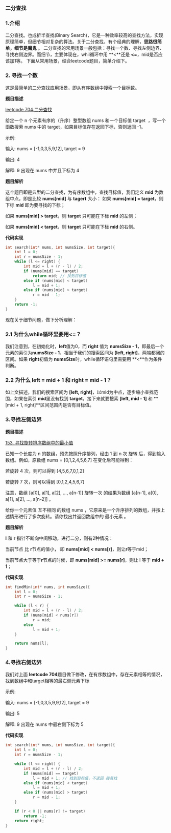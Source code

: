 ### 二分查找

### 1.介绍
二分查找。也成折半查找(Binary Search)，它是一种效率较高的查找方法，实现原理简单，但细节相对复杂的算法。关于二分查找，有个经典的理解，**思路很简单，细节是魔鬼** 。
二分查找的常用场景一般包括：寻找一个数、寻找左侧边界、寻找右侧边界。而细节，主要体现在，whil循环中用 **<**还是 **<=**，mid是否应该加1等。
下面从常用场景，结合leetcode题目，简单介绍下。

### 2. 寻找一个数
这是最简单的二分查找应用场景，即从有序数组中搜索一个目标数。

**题目描述**

[leetcode 704.二分查找](https://leetcode-cn.com/problems/binary-search/)

给定一个 n 个元素有序的（升序）整型数组 nums 和一个目标值 target  ，写一个函数搜索 nums 中的 target，如果目标值存在返回下标，否则返回 -1。

示例:

输入: nums = [-1,0,3,5,9,12], target = 9

输出: 4

解释: 9 出现在 nums 中并且下标为 4

**题目解析**

这个题目即是典型的二分查找，为有序数组中，查找目标值，我们定义 **mid** 为数组中点，即是比较 **nums[mid]** 与 **tagert** 大小：
如果 **nums[mid] = target**，则下标 **mid** 即为要寻找的下标；

如果 **nums[mid] > target**，则 **target** 只可能在下标 **mid** 的左侧；

如果 **nums[mid] < target**，则 **target** 只可能在下标 **mid** 的右侧。

**代码实现**

```cpp
int search(int* nums, int numsSize, int target){
    int l = 0;
    int r = numsSize - 1;
    while (l <= right) {
        int mid = l + (r - l) / 2;
        if (nums[mid] == target)
            return mid; // 找到目标值
        else if (nums[mid] < target)
            l = mid + 1;
        else if (nums[mid] > target)
            r = mid - 1;
    }
    return -1;
}
```

现在关于细节问题，做下分析理解：

### 2.1 为什么while循环里要用<=？
我们注意到，在初始化时，**left**值为0，而 **right** 值为 **numsSize - 1**，即最后一个元素的索引为**numsSize - 1**，相当于我们的搜索区间为 **[left, right]**，两端都闭的区间。如果 **right**初值为 **numsSize**时，while循环语句里需要用 **<**作为条件判断。

### 2.2 为什么 **left = mid + 1** 和 **right = mid - 1**？
如上文描述，我们的搜索区间为 **[left, right]**，以mid为中点，逐步缩小查找范围，如果在索引 **mid**里没有找到 **target**，接下来就要搜索 **[left, mid - 1]** 和 **[mid + 1, right]**区间范围内是否有目标值。

### 3.寻找左侧边界

**题目描述**

[153. 寻找旋转排序数组中的最小值](https://leetcode-cn.com/problems/find-minimum-in-rotated-sorted-array/)

已知一个长度为 n 的数组，预先按照升序排列，经由 1 到 n 次 旋转 后，得到输入数组。例如，原数组 nums = [0,1,2,4,5,6,7] 在变化后可能得到：

若旋转 4 次，则可以得到 [4,5,6,7,0,1,2]

若旋转 7 次，则可以得到 [0,1,2,4,5,6,7]

注意，数组 [a[0], a[1], a[2], ..., a[n-1]] 旋转一次 的结果为数组 [a[n-1], a[0], a[1], a[2], ..., a[n-2]] 。

给你一个元素值 互不相同 的数组 nums ，它原来是一个升序排列的数组，并按上述情形进行了多次旋转。请你找出并返回数组中的 最小元素 。

**题目解析**

**l** 和 **r** 指针不断向中间移动，进行二分，则有2种情况：

当前节点 比 **r**节点的值小， 即 **nums[mid] < nums[r]**，则让**r**等于mid；

当前节点大于等于**r**节点的时候，即 **nums[mid] >= nums[r]**，则让 l 等于 **mid + 1**；

**代码实现**

```cpp
int findMin(int* nums, int numsSize){
    int l = 0;
    int r = numsSize - 1;

    while (l < r) {
        int mid = l + (r - l) / 2;
        if (nums[mid] < nums[r])
            r = mid;
        else
            l = mid + 1;
    }

    return nums[l];
}
```

### 4.寻找右侧边界

我们对上面 **leetcode 704**题目做下修改，在有序数组中，存在元素相等的情况，找到数组中和target相等的最右侧元素下标

示例:

输入: nums = [-1,0,3,5,9,9,12], target = 9

输出: 5

解释: 9 出现在 nums 中最右侧下标为 5

**代码实现**

```cpp
int search(int* nums, int numsSize, int target){
    int l = 0;
    int r = numsSize - 1;

    while (l <= right) {
        int mid = l + (r - l) / 2;
        if (nums[mid] == target)
            l = mid + 1; // 找到目标值，不返回 接着找
        else if (nums[mid] < target)
            l = mid + 1;
        else if (nums[mid] > target)
            r = mid - 1;
    }

    if (r < 0 || nums[r] != target)
        return -1;
    return right;
}
```

